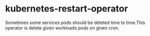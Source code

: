 # kubernetes-restart-operator
Sometimes some services pods should be deleted time to time.This operator is delete given workloads pods on given cron.
